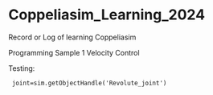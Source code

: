 # Coppeliasim_Learning_2024
 Record or Log of learning Coppeliasim


Programming Sample 1
Velocity Control

Testing: 

     joint=sim.getObjectHandle('Revolute_joint')

     

